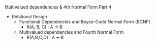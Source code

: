 Multivalued dependencies & 4th Normal Form Part 4
  - Relational  Design
    - Functional Dependencies and Boyce-Codd Normal Form (BCNF)
      - R(A, B, C) : A → B
    - Multivalued dependencies and Fourth Normal Form
      - R(A,B,C,D) : A ↠ B
